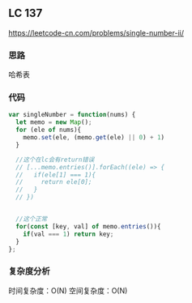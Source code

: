 ## LC 137

https://leetcode-cn.com/problems/single-number-ii/

### 思路

哈希表

### 代码

```JavaScript
var singleNumber = function(nums) {
  let memo = new Map();
  for (ele of nums){
    memo.set(ele, (memo.get(ele) || 0) + 1)
  }

  //这个在lc会有return错误
  // [...memo.entries()].forEach((ele) => {
  //   if(ele[1] === 1){
  //     return ele[0];
  //   }
  // })


  //这个正常
  for(const [key, val] of memo.entries()){
    if(val === 1) return key;
  }
};

```

### 复杂度分析

时间复杂度：O(N)
空间复杂度：O(N)
